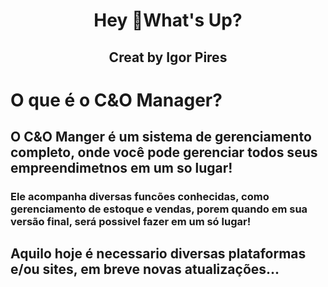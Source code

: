 <h1 align="center">Hey 👋What's Up?</h1>
<h2 align="center">Creat by Igor Pires </h2>

<h1>O que é o C&O Manager?</h1>
<h2>O C&O Manger é um sistema de gerenciamento completo, onde você pode gerenciar todos seus empreendimetnos em um so lugar!</h2>
<h3>Ele acompanha diversas funcões conhecidas, como gerenciamento de estoque e vendas, porem quando em sua versão final, será possivel fazer em um só lugar!</h3>
<h2>Aquilo hoje é necessario diversas plataformas e/ou sites, em breve novas atualizações...</h2>
